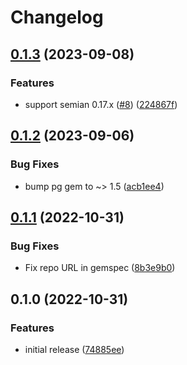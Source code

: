 # Changelog

## [0.1.3](https://github.com/mschoenlaub/semian-postgres/compare/v0.1.2...v0.1.3) (2023-09-08)


### Features

* support semian 0.17.x ([#8](https://github.com/mschoenlaub/semian-postgres/issues/8)) ([224867f](https://github.com/mschoenlaub/semian-postgres/commit/224867febf6ce623ff186605ed47e895ced2a40b))

## [0.1.2](https://github.com/mschoenlaub/semian-postgres/compare/v0.1.1...v0.1.2) (2023-09-06)


### Bug Fixes

* bump pg gem to ~&gt; 1.5 ([acb1ee4](https://github.com/mschoenlaub/semian-postgres/commit/acb1ee4ee17cf90f91b852d67875958bf8cd5b7e))

## [0.1.1](https://github.com/mschoenlaub/semian-postgres/compare/v0.1.0...v0.1.1) (2022-10-31)


### Bug Fixes

* Fix repo URL in gemspec ([8b3e9b0](https://github.com/mschoenlaub/semian-postgres/commit/8b3e9b0aee2ef259ee2f1b0572ff5d561cf993fe))

## 0.1.0 (2022-10-31)


### Features

* initial release ([74885ee](https://github.com/mschoenlaub/semian-postgres/commit/74885ee9b96a1cb42c7dbcb63730b8a68628dd5f))
